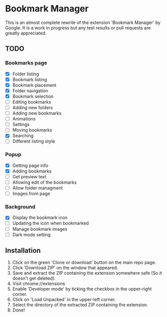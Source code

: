 # Bookmark Manager
This is an almost complete rewrite of the extension 'Bookmark Manager' by Google. It is a work in progress but any test results or pull requests are greatly appreciated.

## TODO
### Bookmarks page
- [x] Folder listing
- [x] Bookmark listing
- [x] Bookmark placement
- [x] Folder navigation
- [x] Bookmark selection
- [ ] Editing bookmarks
- [ ] Adding new folders
- [ ] Adding new bookmarks
- [ ] Animations
- [ ] Settings
- [ ] Moving bookmarks
- [x] Searching
- [ ] Different listing style
### Popup
- [x] Getting page info
- [x] Adding bookmarks
- [ ] Get preview text
- [ ] Allowing edit of the bookmarks
- [ ] Allow folder managment
- [ ] Images from page
### Background
- [x] Display the bookmark icon
- [ ] Updating the icon when bookmarked
- [ ] Manage bookmark images
- [ ] Dark mode setting

## Installation
1. Click on the green 'Clone or download' button on the main repo page.
2. Click 'Download ZIP' on the window that appeared.
3. Save and extract the ZIP containing the extension somewhere safe (So it doesn't get deleted). 
4. Visit chrome://extensions
5. Enable 'Developer mode' by ticking the checkbox in the upper-right corner.
6. Click on 'Load Unpacked' in the upper-left corner.
7. Select the directory of the extracted ZIP containing the extension.
8. Done!
